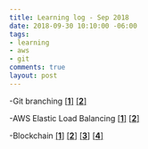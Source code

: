 ```yaml
---
title: Learning log - Sep 2018
date: 2018-09-30 10:10:00 -06:00
tags:
- learning
- aws
- git
comments: true
layout: post
---
```


-Git branching   [[**1**]](http://lab.github.com)      [[**2**]](https://git-scm.com/book/en/v1/Git-Branching-What-a-Branch-Is)

-AWS Elastic Load Balancing  [[**1**]](https://docs.bitnami.com/aws/how-to/configure-elb-ssl-aws/)  [[**2**]](https://www.aws.training)

-Blockchain [[**1**]](https://www.youtube.com/watch?v=Lx9zgZCMqXE)  [[**2**]](https://www.youtube.com/watch?v=y3dqhixzGVo)  [[**3**]](http://graphics.reuters.com/TECHNOLOGY-BLOCKCHAIN/010070P11GN/index.html)  [[**4**]](https://lhartikk.github.io/)